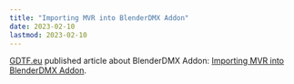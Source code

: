 ```yaml
---
title: "Importing MVR into BlenderDMX Addon"
date: 2023-02-10
lastmod: 2023-02-10
---
```

<a href="https://gdtf.eu">GDTF.eu</a> published article about BlenderDMX Addon: <a href="https://gdtf.eu/blog/importing-mvr-into-blenderdmx/">Importing MVR into BlenderDMX Addon</a>.

